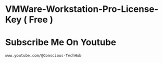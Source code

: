    # VMWare-Workstation-Pro-License-Key ( Free )


# Subscribe Me On Youtube 

	www.youtube.com/@Conscious-TechHub
